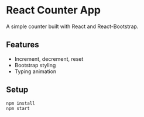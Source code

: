# React Counter App

A simple counter built with React and React-Bootstrap.

## Features
- Increment, decrement, reset
- Bootstrap styling
- Typing animation

## Setup
```bash
npm install
npm start

